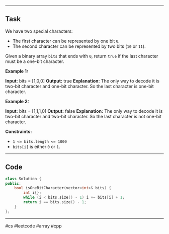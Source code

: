 ___
## Task
We have two special characters:

- The first character can be represented by one bit `0`.
- The second character can be represented by two bits (`10` or `11`).

Given a binary array `bits` that ends with `0`, return `true` if the last character must be a one-bit character.

**Example 1:**

**Input:** bits = [1,0,0]
**Output:** true
**Explanation:** The only way to decode it is two-bit character and one-bit character.
So the last character is one-bit character.

**Example 2:**

**Input:** bits = [1,1,1,0]
**Output:** false
**Explanation:** The only way to decode it is two-bit character and two-bit character.
So the last character is not one-bit character.

**Constraints:**

- `1 <= bits.length <= 1000`
- `bits[i]` is either `0` or `1`.
___
## Code
```cpp
class Solution {
public:
    bool isOneBitCharacter(vector<int>& bits) {
        int i{};
        while (i < bits.size() - 1) i += bits[i] + 1;
        return i == bits.size() - 1;
    }
};
```
___
#cs #leetcode #array #cpp